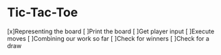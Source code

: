 # Tic-Tac-Toe

[x]Representing the board
[ ]Print the board
[ ]Get player input
[ ]Execute moves
[ ]Combining our work so far
[ ]Check for winners
[ ]Check for a draw
